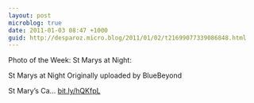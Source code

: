 ```yaml
---
layout: post
microblog: true
date: 2011-01-03 08:47 +1000
guid: http://desparoz.micro.blog/2011/01/02/t21699077339086848.html
---
```

Photo of the Week: St Marys at Night: 

St Marys at Night
Originally uploaded by BlueBeyond

St Mary’s Ca... [bit.ly/hQKfpL](http://bit.ly/hQKfpL)

